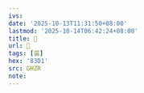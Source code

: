 ```yaml
---
ivs:
date: '2025-10-13T11:31:50+08:00'
lastmod: '2025-10-14T06:42:24+08:00'
title: 󰪴
url: 󰪴
tags: [菑]
hex: '83D1'
src: GHZR
note:
---
```

